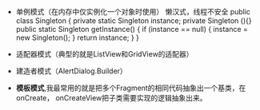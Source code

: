 - 单例模式（在内存中仅实例化一个对象时使用）
懒汉式，线程不安全
public class Singleton {
    private static Singleton instance;
    private Singleton (){}
    public static Singleton getInstance() {
     if (instance == null) {
         instance = new Singleton();
     }
     return instance;
    }
}

- 适配器模式（典型的就是ListView和GridView的适配器）
- 建造者模式（AlertDialog.Builder）
- **模板模式**,我最常用的就是把多个Fragment的相同代码抽象出一个基类，在onCreate， onCreateView把子类需要实现的逻辑抽象出来。
